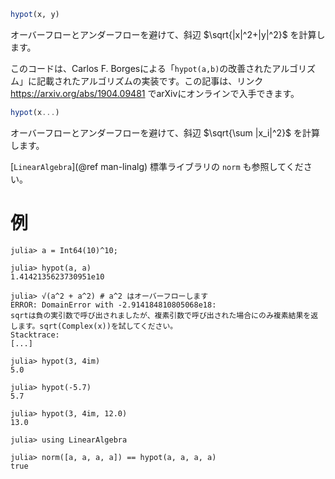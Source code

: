 ```julia
hypot(x, y)
```

オーバーフローとアンダーフローを避けて、斜辺 $\sqrt{|x|^2+|y|^2}$ を計算します。

このコードは、Carlos F. Borgesによる「`hypot(a,b)`の改善されたアルゴリズム」に記載されたアルゴリズムの実装です。この記事は、リンク https://arxiv.org/abs/1904.09481 でarXivにオンラインで入手できます。

```julia
hypot(x...)
```

オーバーフローとアンダーフローを避けて、斜辺 $\sqrt{\sum |x_i|^2}$ を計算します。

[`LinearAlgebra`](@ref man-linalg) 標準ライブラリの `norm` も参照してください。

# 例

```jldoctest; filter = r"Stacktrace:(\n \[[0-9]+\].*)*"
julia> a = Int64(10)^10;

julia> hypot(a, a)
1.4142135623730951e10

julia> √(a^2 + a^2) # a^2 はオーバーフローします
ERROR: DomainError with -2.914184810805068e18:
sqrtは負の実引数で呼び出されましたが、複素引数で呼び出された場合にのみ複素結果を返します。sqrt(Complex(x))を試してください。
Stacktrace:
[...]

julia> hypot(3, 4im)
5.0

julia> hypot(-5.7)
5.7

julia> hypot(3, 4im, 12.0)
13.0

julia> using LinearAlgebra

julia> norm([a, a, a, a]) == hypot(a, a, a, a)
true
```
